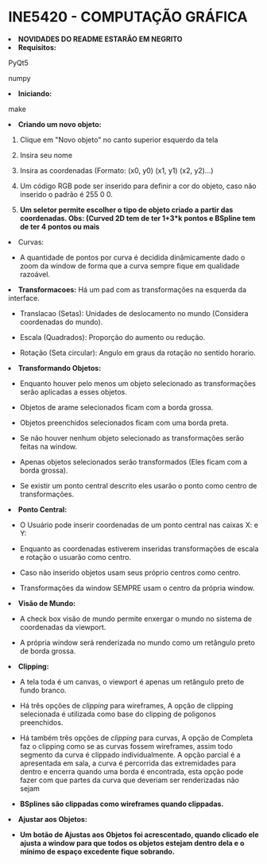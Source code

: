 
# INE5420 - COMPUTAÇÃO GRÁFICA

  

<li><strong>NOVIDADES DO README ESTARÃO EM NEGRITO</strong></li>

  

<li><STRONG>Requisitos:</STRONG></li>

  

PyQt5

numpy

  

<li><strong>Iniciando:</strong></li>

make

  

<li><strong>Criando um novo objeto:</strong></li>

  

1. Clique em "Novo objeto" no canto superior esquerdo da tela

2. Insira seu nome

3. Insira as coordenadas (Formato: (x0, y0) (x1, y1) (x2, y2)...)

4. Um código RGB pode ser inserido para definir a cor do objeto, caso não inserido o padrão é 255 0 0.

5. <strong> Um seletor permite escolher o tipo de objeto criado a partir das coordenadas. Obs: (Curved 2D tem de ter 1+3*k pontos e BSpline tem de ter 4 pontos ou mais </strong>

  

<li>Curvas:</li>

-  A quantidade de pontos por curva é decidida dinâmicamente dado o zoom da window de forma que a curva sempre fique em qualidade razoável.

  

<li><strong>Transformacoes:</strong> Há um pad com as transformações na esquerda da interface.</li>

  

- Translacao (Setas): Unidades de deslocamento no mundo (Considera coordenadas do mundo).

- Escala (Quadrados): Proporção do aumento ou redução.

- Rotação (Seta circular): Angulo em graus da rotação no sentido horario.

  

<li><strong>Transformando Objetos:</strong></li>

  

- Enquanto houver pelo menos um objeto selecionado as transformações serão aplicadas a esses objetos.

- Objetos de arame selecionados ficam com a borda grossa.

- Objetos preenchidos selecionados ficam com uma borda preta.

- Se não houver nenhum objeto selecionado as transformações serão feitas na window.

- Apenas objetos selecionados serão transformados (Eles ficam com a borda grossa).

- Se existir um ponto central descrito eles usarão o ponto como centro de transformações.

  

<li><strong>Ponto Central:</strong></li>

  

- O Usuário pode inserir coordenadas de um ponto central nas caixas X: e Y:

- Enquanto as coordenadas estiverem inseridas transformações de escala e rotação o usuarão como centro.

- Caso não inserido objetos usam seus próprio centros como centro.

- Transformações da window SEMPRE usam o centro da própria window.

  

<li><strong>Visão de Mundo:</strong></li>

  

- A check box visão de mundo permite enxergar o mundo no sistema de coordenadas da viewport.

- A própria window será renderizada no mundo como um retângulo preto de borda grossa.

  

<li><strong>Clipping:</li></strong>

  

- A tela toda é um canvas, o viewport é apenas um retângulo preto de fundo branco.

- Há três opções de *clipping* para wireframes, A opção de clipping selecionada é utilizada como base do clipping de poligonos preenchidos.

-  Há também três opções de *clipping* para curvas, A opção de Completa faz o clipping como se as curvas fossem wireframes, assim todo segmento da curva é clippado individualmente. A opção parcial é a apresentada em sala, a curva é percorrida das extremidades para dentro e encerra quando uma borda é encontrada, esta opção pode fazer com que partes da curva que deveriam ser renderizadas não sejam
- <strong> BSplines são clippadas como wireframes quando clippadas.</strong>

<li><strong>Ajustar aos Objetos:</li></strong>

- <strong> Um botão de Ajustas aos Objetos foi acrescentado, quando clicado ele ajusta a window para que todos os objetos estejam dentro dela e o mínimo de espaço excedente fique sobrando.</strong>
